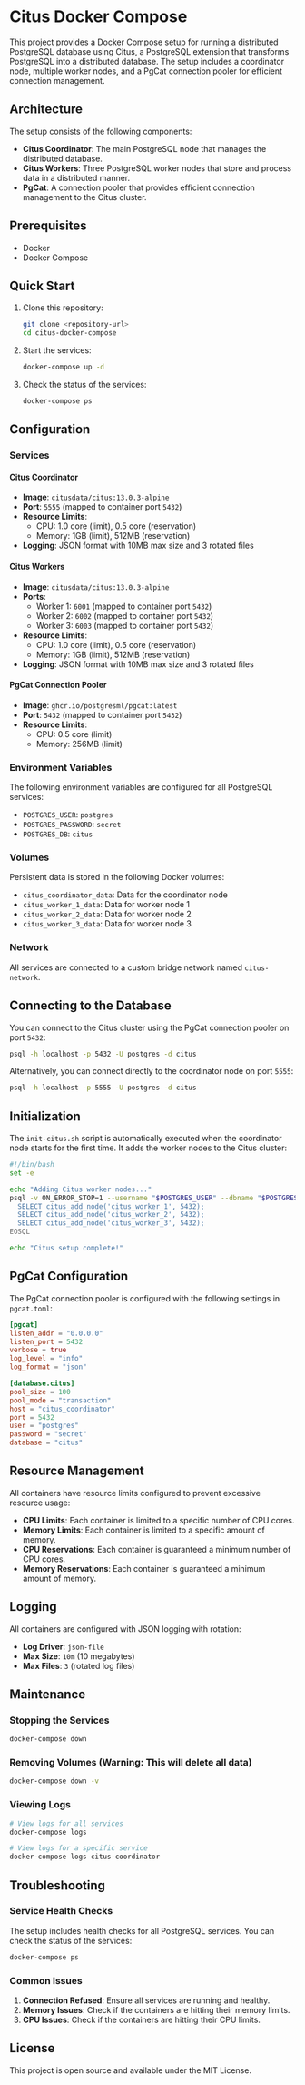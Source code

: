 # Citus Docker Compose

This project provides a Docker Compose setup for running a distributed PostgreSQL database using Citus, a PostgreSQL extension that transforms PostgreSQL into a distributed database. The setup includes a coordinator node, multiple worker nodes, and a PgCat connection pooler for efficient connection management.

## Architecture

The setup consists of the following components:

- **Citus Coordinator**: The main PostgreSQL node that manages the distributed database.
- **Citus Workers**: Three PostgreSQL worker nodes that store and process data in a distributed manner.
- **PgCat**: A connection pooler that provides efficient connection management to the Citus cluster.

## Prerequisites

- Docker
- Docker Compose

## Quick Start

1. Clone this repository:
   ```bash
   git clone <repository-url>
   cd citus-docker-compose
   ```

2. Start the services:
   ```bash
   docker-compose up -d
   ```

3. Check the status of the services:
   ```bash
   docker-compose ps
   ```

## Configuration

### Services

#### Citus Coordinator
- **Image**: `citusdata/citus:13.0.3-alpine`
- **Port**: `5555` (mapped to container port `5432`)
- **Resource Limits**:
  - CPU: 1.0 core (limit), 0.5 core (reservation)
  - Memory: 1GB (limit), 512MB (reservation)
- **Logging**: JSON format with 10MB max size and 3 rotated files

#### Citus Workers
- **Image**: `citusdata/citus:13.0.3-alpine`
- **Ports**:
  - Worker 1: `6001` (mapped to container port `5432`)
  - Worker 2: `6002` (mapped to container port `5432`)
  - Worker 3: `6003` (mapped to container port `5432`)
- **Resource Limits**:
  - CPU: 1.0 core (limit), 0.5 core (reservation)
  - Memory: 1GB (limit), 512MB (reservation)
- **Logging**: JSON format with 10MB max size and 3 rotated files

#### PgCat Connection Pooler
- **Image**: `ghcr.io/postgresml/pgcat:latest`
- **Port**: `5432` (mapped to container port `5432`)
- **Resource Limits**:
  - CPU: 0.5 core (limit)
  - Memory: 256MB (limit)

### Environment Variables

The following environment variables are configured for all PostgreSQL services:

- `POSTGRES_USER`: `postgres`
- `POSTGRES_PASSWORD`: `secret`
- `POSTGRES_DB`: `citus`

### Volumes

Persistent data is stored in the following Docker volumes:

- `citus_coordinator_data`: Data for the coordinator node
- `citus_worker_1_data`: Data for worker node 1
- `citus_worker_2_data`: Data for worker node 2
- `citus_worker_3_data`: Data for worker node 3

### Network

All services are connected to a custom bridge network named `citus-network`.

## Connecting to the Database

You can connect to the Citus cluster using the PgCat connection pooler on port `5432`:

```bash
psql -h localhost -p 5432 -U postgres -d citus
```

Alternatively, you can connect directly to the coordinator node on port `5555`:

```bash
psql -h localhost -p 5555 -U postgres -d citus
```

## Initialization

The `init-citus.sh` script is automatically executed when the coordinator node starts for the first time. It adds the worker nodes to the Citus cluster:

```bash
#!/bin/bash
set -e

echo "Adding Citus worker nodes..."
psql -v ON_ERROR_STOP=1 --username "$POSTGRES_USER" --dbname "$POSTGRES_DB" <<-EOSQL
  SELECT citus_add_node('citus_worker_1', 5432);
  SELECT citus_add_node('citus_worker_2', 5432);
  SELECT citus_add_node('citus_worker_3', 5432);
EOSQL

echo "Citus setup complete!"
```

## PgCat Configuration

The PgCat connection pooler is configured with the following settings in `pgcat.toml`:

```toml
[pgcat]
listen_addr = "0.0.0.0"
listen_port = 5432
verbose = true
log_level = "info"
log_format = "json"

[database.citus]
pool_size = 100
pool_mode = "transaction"
host = "citus_coordinator"
port = 5432
user = "postgres"
password = "secret"
database = "citus"
```

## Resource Management

All containers have resource limits configured to prevent excessive resource usage:

- **CPU Limits**: Each container is limited to a specific number of CPU cores.
- **Memory Limits**: Each container is limited to a specific amount of memory.
- **CPU Reservations**: Each container is guaranteed a minimum number of CPU cores.
- **Memory Reservations**: Each container is guaranteed a minimum amount of memory.

## Logging

All containers are configured with JSON logging with rotation:

- **Log Driver**: `json-file`
- **Max Size**: `10m` (10 megabytes)
- **Max Files**: `3` (rotated log files)

## Maintenance

### Stopping the Services

```bash
docker-compose down
```

### Removing Volumes (Warning: This will delete all data)

```bash
docker-compose down -v
```

### Viewing Logs

```bash
# View logs for all services
docker-compose logs

# View logs for a specific service
docker-compose logs citus-coordinator
```

## Troubleshooting

### Service Health Checks

The setup includes health checks for all PostgreSQL services. You can check the status of the services:

```bash
docker-compose ps
```

### Common Issues

1. **Connection Refused**: Ensure all services are running and healthy.
2. **Memory Issues**: Check if the containers are hitting their memory limits.
3. **CPU Issues**: Check if the containers are hitting their CPU limits.

## License

This project is open source and available under the MIT License.